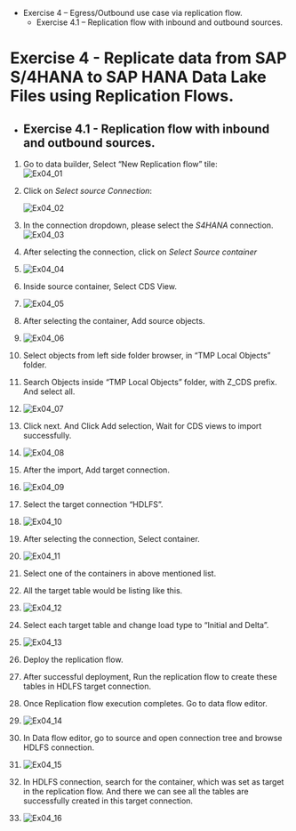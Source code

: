 - Exercise 4 – Egress/Outbound use case via replication flow.
   - Exercise 4.1 – Replication flow with inbound and outbound sources.


# Exercise 4 - Replicate data from SAP S/4HANA to SAP HANA Data Lake Files using Replication Flows.

- ##	Exercise 4.1 - Replication flow with inbound and outbound sources.

1. Go to data builder, Select “New Replication flow” tile: 
   <br>
   ![Ex04_01](images/Ex04_01.png)
   <br>
2. Click on *Select source Connection*:
   
   ![Ex04_02](images/Ex04_02.png)
   
4. In the connection dropdown, please select the *S4HANA* connection.
   <br>
   ![Ex04_03](images/Ex04_03.png)
   <br>
6. After selecting the connection, click on *Select Source container*
1. ![Ex04_04](images/Ex04_04.png)
1. Inside source container, Select CDS View.
1. ![Ex04_05](images/Ex04_05.png)
1. After selecting the container, Add source objects.
1. ![Ex04_06](images/Ex04_06.png)
1. Select objects from left side folder browser, in “TMP Local Objects” folder.
1. Search Objects inside “TMP Local Objects” folder, with Z_CDS prefix. And select all.
1. ![Ex04_07](images/Ex04_07.png)
1. Click next. And Click Add selection, Wait for CDS views to import successfully.
1. ![Ex04_08](images/Ex04_08.png)
1. After the import, Add target connection.
1. ![Ex04_09](images/Ex04_09.png)
1. Select the target connection “HDLFS”.
1. ![Ex04_10](images/Ex04_10.png)
1. After selecting the connection, Select container.
1. ![Ex04_11](images/Ex04_11.png)
1. Select one of the containers in above mentioned list.
1. All the target table would be listing like this.
1. ![Ex04_12](images/Ex04_12.png)
1. Select each target table and change load type to “Initial and Delta”.
1. ![Ex04_13](images/Ex04_13.png)
1. Deploy the replication flow.
1. After successful deployment, Run the replication flow to create these tables in HDLFS target connection.
1. Once Replication flow execution completes. Go to data flow editor.
1. ![Ex04_14](images/Ex04_14.png)
1. In Data flow editor, go to source and open connection tree and browse HDLFS connection.
1. ![Ex04_15](images/Ex04_15.png)
1. In HDLFS connection, search for the container, which was set as target in the replication flow. And there we can see all the tables are successfully created in this target connection.
1. ![Ex04_16](images/Ex04_16.png)






 









